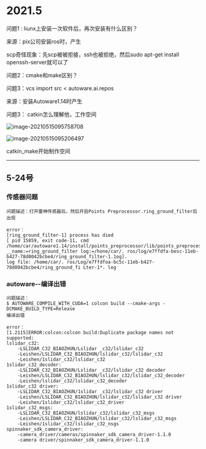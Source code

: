 # 2021.5

问题1 : liunx上安装一次软件后，再次安装有什么区别？

来源：pix公司安装ros时，产生

scp奇怪现象：先scp被被拒接，ssh也被拒绝，然后sudo apt-get install openssh-server就可以了

问题2：cmake和make区别？

问题3：vcs import src < autoware.ai.repos

来源：安装Autoware1.14时产生

问题3： catkin怎么理解他，工作空间

![image-20210515095758708](C:\Users\pix_z\AppData\Roaming\Typora\typora-user-images\image-20210515095758708.png)

![image-20210515095206497](C:\Users\pix_z\AppData\Roaming\Typora\typora-user-images\image-20210515095206497.png)

catkin_make开始制作空间

------

## 5-24号

### 传感器问题

```
问题描述：打开雷神传感器后，然后开启Points Preprocessor.ring_ground_filter后出现
```

```
error：
[ring_ground_filter-1] process has died
[ pid 15859, exit code-11, cmd /home/car/autoware1.14/install/points_preprocessor/lib/points_preprocessor/ring_ground_filter __name:=ring_ground_filter log:=/hone/car/. ros/log/e7ffdfa-besc-11eb-b427-78d0042bcbe4/ring_ground_filter-1.1og].
log file: /home/car/. ros/Log/e7ffdfoa-bc5c-11eb-b427-78d0042bcbe4/ring_ground_fi Lter-1*. log
```

### autoware--编译出错

```
问题描述：
$ AUTOWARE_COMPILE_WITH_CUDA=1 colcon build --cmake-args -DCMAKE_BUILD_TYPE=Release
编译出错
```

```
error：
[1.2115]ERROR:colcon:colcon build:Duplicate package names not supported: 
lslidar_c32:
    -LSLIDAR_C32_BIAOZHUN/Lslidar _c32/lslidar_c32
    -Leishen/LSLIDAR_C32_BIAOZHUN/lslidar_c32/lslidar_c32
    -Leishen/1slidar_c32/lslidar_c32
1slidar_c32_decoder:
    -LSLIDAR_C32_BIAOZHUN/Lslidar _c32/lslidar_c32 decoder
    -Leishen/LSLIDAR_C32_BIAOZHUN/lslidar_c32/lslidar_c32_decoder
    -Leishen/lslidar_c32/lslidar_c32_decoder
1slidar_c32 driver:
    -LSLIDAR_C32_BIAOZHUN/1slidar _c32/lslidar_c32 driver
    -Leishen/LSLIDAR_C32_BIAOZHUN/lslidar_c32/lslidar_c32 driver
    -Leishen/1slidar_c32/lslidar_c32_driver
1slidar_c32_msgs:
    -LSLIDAR_C32_BIAOZHUN/lslidar_c32/lslidar_c32_msgs
    -Leishen/LSLIDAR_C32_BIAOZHUN/lslidar_c32/lslidar_c32_msgs
    -Leishen/1slidar_c32/lslidar_c32_nsgs
spinnaker_sdk_camera_driver:
    -camera_driver/cameras/spinnaker_sdk_camera_driver-1.1.0
    -camera driver/spinnaker_sdk_camera_driver-1.1.0
```

